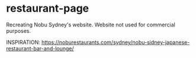 # restaurant-page

Recreating Nobu Sydney's website. Website not used for commercial purposes.

INSPIRATION: https://noburestaurants.com/sydney/nobu-sidney-japanese-restaurant-bar-and-lounge/
